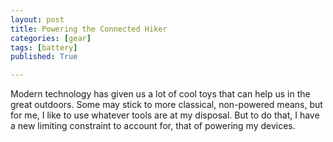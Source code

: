```yaml
---
layout: post
title: Powering the Connected Hiker
categories: [gear]
tags: [battery]
published: True

---
```


Modern technology has given us a lot of cool toys that can help us in the great outdoors. Some may stick to more classical, non-powered means, but for me, I like to use whatever tools are at my disposal. 
But to do that, I have a new limiting constraint to account for, that of powering my devices. 
